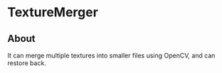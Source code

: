 # TextureMerger
## About
It can merge multiple textures into smaller files using OpenCV, and can restore back.
